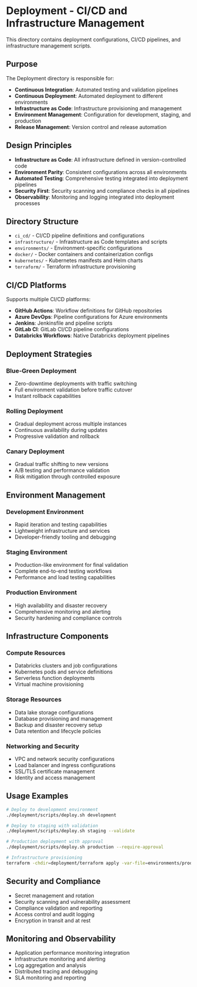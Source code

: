 # Deployment - CI/CD and Infrastructure Management

This directory contains deployment configurations, CI/CD pipelines, and infrastructure management scripts.

## Purpose

The Deployment directory is responsible for:
- **Continuous Integration**: Automated testing and validation pipelines
- **Continuous Deployment**: Automated deployment to different environments
- **Infrastructure as Code**: Infrastructure provisioning and management
- **Environment Management**: Configuration for development, staging, and production
- **Release Management**: Version control and release automation

## Design Principles

- **Infrastructure as Code**: All infrastructure defined in version-controlled code
- **Environment Parity**: Consistent configurations across all environments
- **Automated Testing**: Comprehensive testing integrated into deployment pipelines
- **Security First**: Security scanning and compliance checks in all pipelines
- **Observability**: Monitoring and logging integrated into deployment processes

## Directory Structure

- `ci_cd/` - CI/CD pipeline definitions and configurations
- `infrastructure/` - Infrastructure as Code templates and scripts
- `environments/` - Environment-specific configurations
- `docker/` - Docker containers and containerization configs
- `kubernetes/` - Kubernetes manifests and Helm charts
- `terraform/` - Terraform infrastructure provisioning

## CI/CD Platforms

Supports multiple CI/CD platforms:
- **GitHub Actions**: Workflow definitions for GitHub repositories
- **Azure DevOps**: Pipeline configurations for Azure environments
- **Jenkins**: Jenkinsfile and pipeline scripts
- **GitLab CI**: GitLab CI/CD pipeline configurations
- **Databricks Workflows**: Native Databricks deployment pipelines

## Deployment Strategies

### Blue-Green Deployment
- Zero-downtime deployments with traffic switching
- Full environment validation before traffic cutover
- Instant rollback capabilities

### Rolling Deployment
- Gradual deployment across multiple instances
- Continuous availability during updates
- Progressive validation and rollback

### Canary Deployment
- Gradual traffic shifting to new versions
- A/B testing and performance validation
- Risk mitigation through controlled exposure

## Environment Management

### Development Environment
- Rapid iteration and testing capabilities
- Lightweight infrastructure and services
- Developer-friendly tooling and debugging

### Staging Environment
- Production-like environment for final validation
- Complete end-to-end testing workflows
- Performance and load testing capabilities

### Production Environment
- High availability and disaster recovery
- Comprehensive monitoring and alerting
- Security hardening and compliance controls

## Infrastructure Components

### Compute Resources
- Databricks clusters and job configurations
- Kubernetes pods and service definitions
- Serverless function deployments
- Virtual machine provisioning

### Storage Resources
- Data lake storage configurations
- Database provisioning and management
- Backup and disaster recovery setup
- Data retention and lifecycle policies

### Networking and Security
- VPC and network security configurations
- Load balancer and ingress configurations
- SSL/TLS certificate management
- Identity and access management

## Usage Examples

```bash
# Deploy to development environment
./deployment/scripts/deploy.sh development

# Deploy to staging with validation
./deployment/scripts/deploy.sh staging --validate

# Production deployment with approval
./deployment/scripts/deploy.sh production --require-approval

# Infrastructure provisioning
terraform -chdir=deployment/terraform apply -var-file=environments/prod.tfvars
```

## Security and Compliance

- Secret management and rotation
- Security scanning and vulnerability assessment
- Compliance validation and reporting
- Access control and audit logging
- Encryption in transit and at rest

## Monitoring and Observability

- Application performance monitoring integration
- Infrastructure monitoring and alerting
- Log aggregation and analysis
- Distributed tracing and debugging
- SLA monitoring and reporting